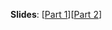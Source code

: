 

**Slides**: [[Part 1](http://www.comp.nus.edu.sg/~cs2103/AY1718S2/slides/L1P1.%20Module%20Intro.pptx)][[Part 2](http://www.comp.nus.edu.sg/~cs2103/AY1718S2/slides/L1P2.%20RCS,%20IDEs,%20CLI%20testing.pptx)]


